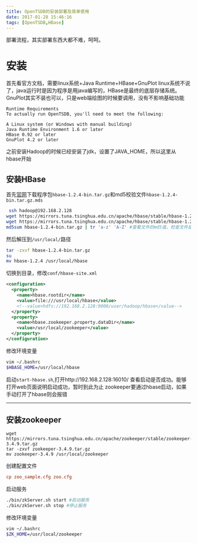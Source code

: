 ```yaml
---
title: OpenTSDB的安装部署及简单使用
date: 2017-01-28 15:46:16
tags: [OpenTSDB,HBase]
---
```

部署流程，其实部署东西大都不难，呵呵。
<!--more-->

# 安装
首先看官方文档，需要linux系统+Java Runtime+HBase+GnuPlot
linux系统不说了，java运行时是因为程序是用java编写的，HBase是最终的底层存储系统。GnuPlot其实不装也可以，只是web端绘图的时候要调用，没有不影响基础功能
```
Runtime Requirements
To actually run OpenTSDB, you'll need to meet the following:

A Linux system (or Windows with manual building)
Java Runtime Environment 1.6 or later
HBase 0.92 or later
GnuPlot 4.2 or later
```
之前安装Hadoop的时候已经安装了jdk，设置了JAVA_HOME，所以这里从hbase开始
## 安装HBase
首先[官网][HBase]下载程序包`hbase-1.2.4-bin.tar.gz`和md5校验文件`hbase-1.2.4-bin.tar.gz.mds`
```bash
 ssh hadoop@192.168.2.128
wget https://mirrors.tuna.tsinghua.edu.cn/apache/hbase/stable/hbase-1.2.4-bin.tar.gz
wget https://mirrors.tuna.tsinghua.edu.cn/apache/hbase/stable/hbase-1.2.4-bin.tar.gz.mds
md5sum hbase-1.2.4-bin.tar.gz | tr 'a-z' 'A-Z' #查看文件的md5值，检查文件是否完整
```
然后解压到`/usr/local/`路径
```bash
tar -zxvf hbase-1.2.4-bin.tar.gz
su
mv hbase-1.2.4 /usr/local/hbase

```
切换到目录，修改`conf/hbase-site.xml`
```xml
<configuration>
  <property>
    <name>hbase.rootdir</name>
    <value>file:///usr/local/hbase</value>
    <!--value>hdfs://192.168.2.128:9000/user/hadoop/hbase</value-->
  </property>
  <property>
    <name>hbase.zookeeper.property.dataDir</name>
    <value>/usr/local/zookeeper</value>
  </property>
</configuration>
```
修改环境变量
```bash
vim ~/.bashrc
$HBASE_HOME=/usr/local/hbase
```
启动`start-hbase.sh`,打开http://192.168.2.128:16010/ 查看启动是否成功。能够打开web页面说明启动成功，暂时到此为止
zookeeper要通过hbase启动，如果手动打开了hbase则会报错

---------

## 安装zookeeper
```
wget https://mirrors.tuna.tsinghua.edu.cn/apache/zookeeper/stable/zookeeper-3.4.9.tar.gz
tar -zxvf zookeeper-3.4.9.tar.gz
mv zookeeper-3.4.9 /usr/local/zookeeper
```
创建配置文件
```cfg
cp zoo_sample.cfg zoo.cfg
```
启动服务
```bash
./bin/zkServer.sh start #启动服务
./bin/zkServer.sh stop #停止服务
```
修改环境变量
```bash
vim ~/.bashrc
$ZK_HOME=/usr/local/zookeeper
```
[HBase]: http://hbase.apache.org/ "hbase.apache.org"